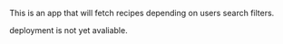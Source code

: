 This is an app that will fetch recipes depending on users search filters.

deployment is not yet avaliable.
